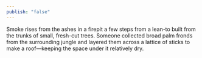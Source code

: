```yaml
---
publish: "false"
---
```

Smoke rises from the ashes in a firepit a few steps from a lean-to built from the trunks of small, fresh-cut trees. Someone collected broad palm fronds from the surrounding jungle and layered them across a lattice of sticks to make a roof—keeping the space under it relatively dry.
